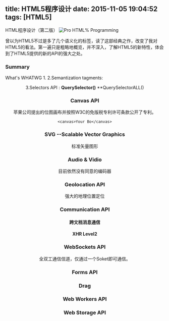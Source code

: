 title: HTML5程序设计
date: 2015-11-05 19:04:52
tags: [HTML5]
---
HTML程序设计（第二版）
![Pro HTML% Programming](http://img3.douban.com/lpic/s9066310.jpg)

曾以为HTML5不过是多了几个语义化的标签，读了这部经典之作，改变了我对HTML5的看法。第一遍只是粗略地概览，并不深入，了解HTML5的新特性，体会到了HTML5提供的新的API的强大之处。
<!-- more -->
### Summary
What's WHATWG
1.<!DOCTYPE html> <meta charset="utf-8">
2.Semantization tagments:<header><footer><section><article><aside><nav>
3.Selectors API : **QuerySelector()** **QuerySelectorALL()

### Canvas API
苹果公司提出的位图画布并按照W3C的免版税专利许可条款公开了专利。
```
<canvas>Your Bo</canvas>

```


### SVG --Scalable Vector Graphics
标准矢量图形

### Audio & Vidio
目前依然没有同意的编码器

### Geolocation API
强大的地理位置定位

### Communication API
#### 跨文档消息通信
#### XHR Level2

### WebSockets API
全双工通信信道，仅通过一个Soket即可通信。

### Forms API

### Drag

### Web Workers API

### Web Storage API

###